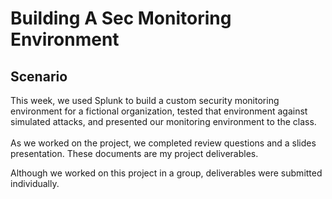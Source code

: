# Building A Sec Monitoring Environment

<h2>Scenario</h2>
This week, we used Splunk to build a custom security monitoring environment for a fictional organization, tested that environment against simulated attacks, and presented our monitoring environment to the class.
<br>
<br>
As we worked on the project, we completed review questions and a slides presentation. These documents are my project deliverables.

Although we worked on this project in a group, deliverables were submitted individually.
